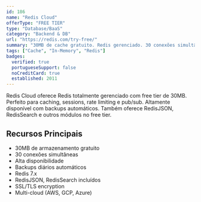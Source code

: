 ```yaml
---
id: 186
name: "Redis Cloud"
offerType: "FREE TIER"
type: "Database/BaaS"
category: "Backend & DB"
url: "https://redis.com/try-free/"
summary: "30MB de cache gratuito. Redis gerenciado. 30 conexões simultâneas. Essentials tier."
tags: ["Cache", "In-Memory", "Redis"]
badges:
  verified: true
  portugueseSupport: false
  noCreditCard: true
  established: 2011
---
```


Redis Cloud oferece Redis totalmente gerenciado com free tier de 30MB. Perfeito para caching, sessions, rate limiting e pub/sub. Altamente disponível com backups automáticos. Também oferece RedisJSON, RedisSearch e outros módulos no free tier.

## Recursos Principais

- 30MB de armazenamento gratuito
- 30 conexões simultâneas
- Alta disponibilidade
- Backups diários automáticos
- Redis 7.x
- RedisJSON, RedisSearch incluídos
- SSL/TLS encryption
- Multi-cloud (AWS, GCP, Azure)
